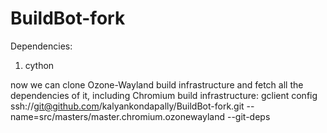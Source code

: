 BuildBot-fork
=============

Dependencies:
1) cython

now we can clone Ozone-Wayland build infrastructure and fetch all the dependencies of it, including Chromium build infrastructure:
gclient config ssh://git@github.com/kalyankondapally/BuildBot-fork.git --name=src/masters/master.chromium.ozonewayland --git-deps


